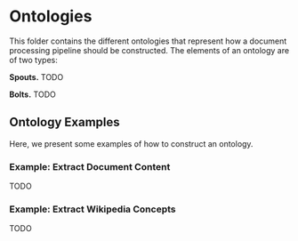 # Ontologies

This folder contains the different ontologies that represent how
a document processing pipeline should be constructed. The elements
of an ontology are of two types:

**Spouts.** TODO

**Bolts.** TODO


## Ontology Examples

Here, we present some examples of how to construct an ontology.


### Example: Extract Document Content
TODO


### Example: Extract Wikipedia Concepts
TODO

